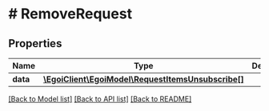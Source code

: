 # # RemoveRequest

## Properties

Name | Type | Description | Notes
------------ | ------------- | ------------- | -------------
**data** | [**\EgoiClient\EgoiModel\RequestItemsUnsubscribe[]**](RequestItemsUnsubscribe.md) |  | [optional] 

[[Back to Model list]](../../README.md#documentation-for-models) [[Back to API list]](../../README.md#documentation-for-api-endpoints) [[Back to README]](../../README.md)


